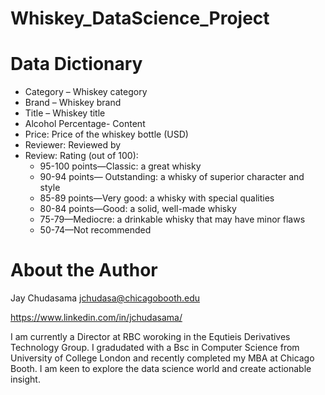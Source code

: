 # Whiskey_DataScience_Project

# Data Dictionary

- Category – Whiskey category
- Brand – Whiskey brand
- Title – Whiskey title
- Alcohol Percentage- Content
- Price: Price of the whiskey bottle (USD)
- Reviewer: Reviewed by
- Review: Rating (out of 100):
  - 95-100 points—Classic: a great whisky
  - 90-94 points— Outstanding: a whisky of superior character and style
  - 85-89 points—Very good: a whisky with special qualities
  - 80-84 points—Good: a solid, well-made whisky
  - 75-79—Mediocre: a drinkable whisky that may have minor flaws
  - 50-74—Not recommended

# About the Author

Jay Chudasama
jchudasa@chicagobooth.edu

https://www.linkedin.com/in/jchudasama/

I am currently a Director at RBC woroking in the Equtieis Derivatives Technology Group. I gradudated with a Bsc in Computer Science from University of College London and recently completed my MBA at Chicago Booth. I am keen to explore the data science world and create actionable insight.
